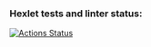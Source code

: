 ### Hexlet tests and linter status:
[![Actions Status](https://github.com/iQwaz/layout-designer-project-lvl3/workflows/hexlet-check/badge.svg)](https://github.com/iQwaz/layout-designer-project-lvl3/actions)
